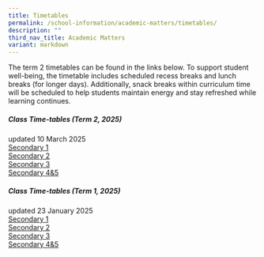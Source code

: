 ```yaml
---
title: Timetables
permalink: /school-information/academic-matters/timetables/
description: ""
third_nav_title: Academic Matters
variant: markdown
---
```

The term 2 timetables can be found in the links below. To support student well-being, the timetable includes scheduled recess breaks and lunch breaks (for longer days). Additionally, snack breaks within curriculum time will be scheduled to help students maintain energy and stay refreshed while learning continues.

##### Class Time-tables (Term 2, 2025)
updated 10 March 2025<br>
[Secondary 1](/files/2025_Term_2_Class_Timetable_Sec_1_10_Mar.pdf)<br>
[Secondary 2](/files/2025_Term_2_Class_Timetable_Sec_2_10_Mar.pdf)<br>[Secondary 3](/files/2025_Term_2_Class_Timetable_Sec_3_10_Mar.pdf)<br>[Secondary 4&amp;5](/files/2025_Term_2_Class_Timetable_Sec_45_10_Mar.pdf)


##### Class Time-tables (Term 1, 2025)
updated 23 January 2025<br>
[Secondary 1](/files/2025_Sem_1_Class_Timetable_Sec_1_31_Dec.pdf)<br>
[Secondary 2](/files/2025_Sem_1_Class_Timetable_Sec_2_6_Jan.pdf)<br>
[Secondary 3](/files/Sec_3_23_Jan.pdf)<br>
[Secondary 4&amp;5](/files/Sec_4_5_23_Jan.pdf)